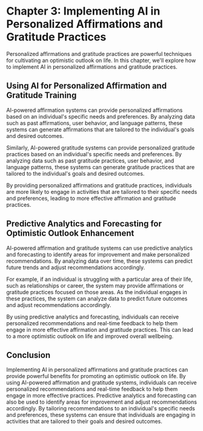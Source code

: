 Chapter 3: Implementing AI in Personalized Affirmations and Gratitude Practices
===============================================================================

Personalized affirmations and gratitude practices are powerful techniques for cultivating an optimistic outlook on life. In this chapter, we'll explore how to implement AI in personalized affirmations and gratitude practices.

Using AI for Personalized Affirmation and Gratitude Training
------------------------------------------------------------

AI-powered affirmation systems can provide personalized affirmations based on an individual's specific needs and preferences. By analyzing data such as past affirmations, user behavior, and language patterns, these systems can generate affirmations that are tailored to the individual's goals and desired outcomes.

Similarly, AI-powered gratitude systems can provide personalized gratitude practices based on an individual's specific needs and preferences. By analyzing data such as past gratitude practices, user behavior, and language patterns, these systems can generate gratitude practices that are tailored to the individual's goals and desired outcomes.

By providing personalized affirmations and gratitude practices, individuals are more likely to engage in activities that are tailored to their specific needs and preferences, leading to more effective affirmation and gratitude practices.

Predictive Analytics and Forecasting for Optimistic Outlook Enhancement
-----------------------------------------------------------------------

AI-powered affirmation and gratitude systems can use predictive analytics and forecasting to identify areas for improvement and make personalized recommendations. By analyzing data over time, these systems can predict future trends and adjust recommendations accordingly.

For example, if an individual is struggling with a particular area of their life, such as relationships or career, the system may provide affirmations or gratitude practices focused on those areas. As the individual engages in these practices, the system can analyze data to predict future outcomes and adjust recommendations accordingly.

By using predictive analytics and forecasting, individuals can receive personalized recommendations and real-time feedback to help them engage in more effective affirmation and gratitude practices. This can lead to a more optimistic outlook on life and improved overall wellbeing.

Conclusion
----------

Implementing AI in personalized affirmations and gratitude practices can provide powerful benefits for promoting an optimistic outlook on life. By using AI-powered affirmation and gratitude systems, individuals can receive personalized recommendations and real-time feedback to help them engage in more effective practices. Predictive analytics and forecasting can also be used to identify areas for improvement and adjust recommendations accordingly. By tailoring recommendations to an individual's specific needs and preferences, these systems can ensure that individuals are engaging in activities that are tailored to their goals and desired outcomes.
